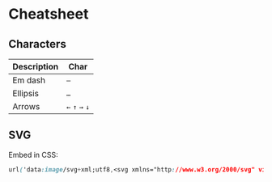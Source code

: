# Cheatsheet

## Characters

Description | Char
------------|-----
Em dash | `—`
Ellipsis | `…`
Arrows | `←` `↑` `→` `↓`

## SVG

Embed in CSS:

```css
url('data:image/svg+xml;utf8,<svg xmlns="http://www.w3.org/2000/svg" viewBox="0 0 1080 1080">...</svg>')
```

